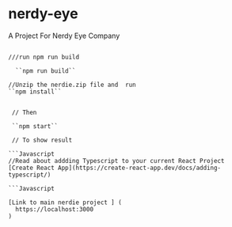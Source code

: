 # nerdy-eye
A Project For Nerdy Eye Company

```Node
 
///run npm run build

  ``npm run build``
```
 

``` Node
//Unzip the nerdie.zip file and  run
``npm install``
```

``` Node
 
 // Then 
 
 ``npm start``
 
 // To show result
 
```Javascript
//Read about addding Typescript to your current React Project
[Create React App](https://create-react-app.dev/docs/adding-typescript/)

```Javascript

[Link to main nerdie project ] (
  https://localhost:3000
)

```
